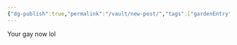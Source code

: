 ```yaml
---
{"dg-publish":true,"permalink":"/vault/new-post/","tags":["gardenEntry"],"created":"2025-05-08T01:00:57.820-07:00"}
---
```


Your gay now lol